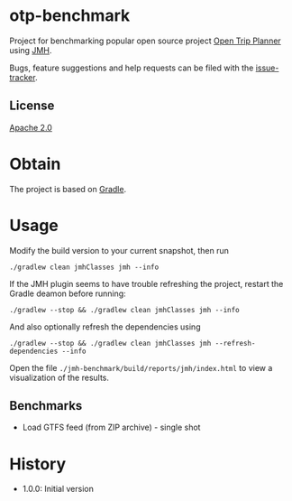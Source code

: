 # otp-benchmark
Project for benchmarking popular open source project [Open Trip Planner] using [JMH].

Bugs, feature suggestions and help requests can be filed with the [issue-tracker].
## License
[Apache 2.0]

# Obtain
The project is based on [Gradle].

# Usage
Modify the build version to your current snapshot, then run 

```
./gradlew clean jmhClasses jmh --info
```

If the JMH plugin seems to have trouble refreshing the project, restart the Gradle deamon before running:

```
./gradlew --stop && ./gradlew clean jmhClasses jmh --info
```

And also optionally refresh the dependencies using

```
./gradlew --stop && ./gradlew clean jmhClasses jmh --refresh-dependencies --info
```

Open the file `./jmh-benchmark/build/reports/jmh/index.html` to view a visualization of the results.

## Benchmarks

  * Load GTFS feed (from ZIP archive) - single shot

# History

 - 1.0.0: Initial version

[Apache 2.0]:          			http://www.apache.org/licenses/LICENSE-2.0.html
[issue-tracker]:       			https://github.com/skjolber/otp-benchmark/issues
[Gradle]:              		 	https://gradle.org/
[JMH]:							http://openjdk.java.net/projects/code-tools/jmh/
[visualization]:				https://skjolber.github.io/otp-benchmark/jmh/index.html
[Open Trip Planner]:			https://github.com/opentripplanner/OpenTripPlanner

